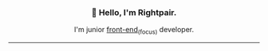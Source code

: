 <p>
  <h3 align="center">👋 Hello, I'm Rightpair.</h3>
</p>

<p align="center">
  I'm junior <ins>front-end</ins><sub>(focus)</sub> developer.
</p>

<hr />

